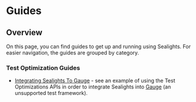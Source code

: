 # Guides

## Overview

On this page, you can find guides to get up and running using Sealights. For easier navigation, the guides are grouped by category.&#x20;

### Test Optimization Guides

* [Integrating Sealights To Gauge](../deployment/running-your-tests/guides/integrating-sealights-to-gauge.md) - see an example of using the Test Optimizations APIs in order to integrate Sealights into [Gauge](https://gauge.org/) (an unsupported test framework).

